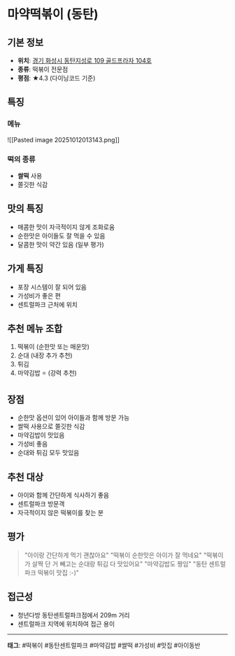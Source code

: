 # 마약떡볶이 (동탄)

## 기본 정보
- **위치**: [경기 화성시 동탄지성로 109 골드프라자 104호](https://map.naver.com/p/search/%EA%B2%BD%EA%B8%B0%20%ED%99%94%EC%84%B1%EC%8B%9C%20%EB%8F%99%ED%83%84%EC%A7%80%EC%84%B1%EB%A1%9C%20109%20%EB%A7%88%EC%95%BD%EB%96%A1%EB%B3%B6%EC%9D%B4%20%2528%EB%8F%99%ED%83%84%EB%B3%B8%EC%A0%90%2529/place/1511903295?c=15.00,0,0,0,dh&isCorrectAnswer=true&placePath=/home?from=map&fromPanelNum=1&additionalHeight=76&timestamp=202510120130&locale=ko&svcName=map_pcv5&searchText=%EA%B2%BD%EA%B8%B0%20%ED%99%94%EC%84%B1%EC%8B%9C%20%EB%8F%99%ED%83%84%EC%A7%80%EC%84%B1%EB%A1%9C%20109%20%EB%A7%88%EC%95%BD%EB%96%A1%EB%B3%B6%EC%9D%B4%20%2528%EB%8F%99%ED%83%84%EB%B3%B8%EC%A0%90%2529)
- **종류**: 떡볶이 전문점
- **평점**: ★4.3 (다이닝코드 기준)

## 특징

### 메뉴
![[Pasted image 20251012013143.png]]

### 떡의 종류
- **쌀떡** 사용
- 쫄깃한 식감
## 맛의 특징
- 매콤한 맛이 자극적이지 않게 조화로움
- 순한맛은 아이들도 잘 먹을 수 있음
- 달콤한 맛이 약간 있음 (일부 평가)

## 가게 특징
- 포장 시스템이 잘 되어 있음
- 가성비가 좋은 편
- 센트럴파크 근처에 위치

## 추천 메뉴 조합
1. 떡볶이 (순한맛 또는 매운맛)
2. 순대 (내장 추가 추천)
3. 튀김
4. 마약김밥 ⭐ (강력 추천)

## 장점
- 순한맛 옵션이 있어 아이들과 함께 방문 가능
- 쌀떡 사용으로 쫄깃한 식감
- 마약김밥이 맛있음
- 가성비 좋음
- 순대와 튀김 모두 맛있음

## 추천 대상
- 아이와 함께 간단하게 식사하기 좋음
- 센트럴파크 방문객
- 자극적이지 않은 떡볶이를 찾는 분

## 평가
> "아이랑 간단하게 먹기 괜찮아요"
> "떡볶이 순한맛은 아이가 잘 먹네요"
> "떡볶이가 살짝 단 거 빼고는 순대랑 튀김 다 맛있어요"
> "마약김밥도 짱임"
> "동탄 센트럴파크 떡볶이 맛집 :-)"

## 접근성
- 청년다방 동탄센트럴파크점에서 209m 거리
- 센트럴파크 지역에 위치하여 접근 용이

---

**태그**: #떡볶이 #동탄센트럴파크 #마약김밥 #쌀떡 #가성비 #맛집 #아이동반